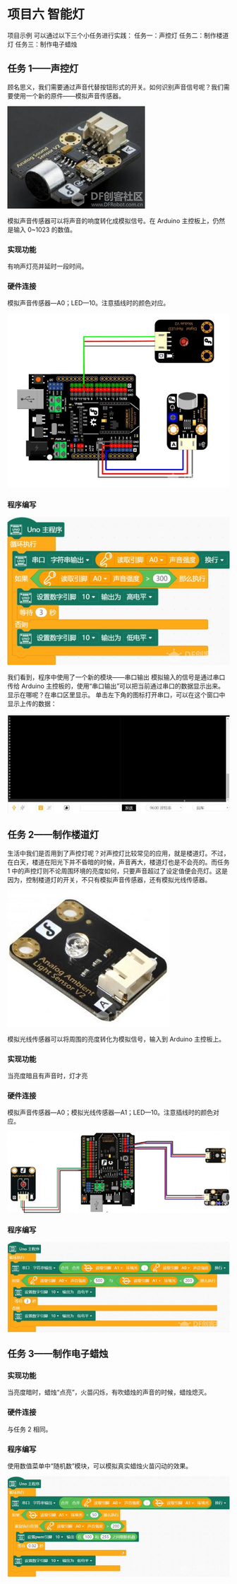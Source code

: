 # 项目六 智能灯

项目示例
可以通过以下三个小任务进行实践：
任务一：声控灯
任务二：制作楼道灯
任务三：制作电子蜡烛

## 任务 1——声控灯

顾名思义，我们需要通过声音代替按钮形式的开关。如何识别声音信号呢？我们需要使用一个新的原件——模拟声音传感器。

![img](assets/forum-16518452739198.png)    

模拟声音传感器可以将声音的响度转化成模拟信号。在 Arduino 主控板上，仍然是输入 0~1023 的数值。

### 实现功能

有响声灯亮并延时一段时间。

### 硬件连接

模拟声音传感器—A0；LED—10。注意插线时的颜色对应。

![img](assets/forum-16518452739151.png)

### 程序编写

![img](assets/forum-16518452739162.png)   

我们看到，程序中使用了一个新的模块——串口输出    模拟输入的信号是通过串口传给 Arduino 主控板的，使用“串口输出”可以把当前通过串口的数据显示出来。显示在哪呢？在串口区里显示。
单击左下角的图标打开串口，可以在这个窗口中显示上传的数据：

![img](assets/forum-16518452739163.png)

## 任务 2——制作楼道灯

生活中我们是否用到了声控灯呢？对声控灯比较常见的应用，就是楼道灯。不过，在白天，楼道在阳光下并不昏暗的时候，声音再大，楼道灯也是不会亮的。而任务 1 中的声控灯则不论周围环境的亮度如何，只要声音超过了设定值便会亮灯。这是因为，控制楼道灯的开关，不只有模拟声音传感器，还有模拟光线传感器。

![img](assets/forum-16518452739164.png)

模拟光线传感器可以将周围的亮度转化为模拟信号，输入到 Arduino 主控板上。

### 实现功能

当亮度暗且有声音时，灯才亮

### 硬件连接

模拟声音传感器—A0；模拟光线传感器—A1；LED—10。注意插线时的颜色对应。

![img](assets/forum-16518452739175.png)

### 程序编写

![img](assets/forum-16518452739196.png)

## 任务 3——制作电子蜡烛

### 实现功能  

当亮度暗时，蜡烛“点亮”，火苗闪烁，有吹蜡烛的声音的时候，蜡烛熄灭。

### 硬件连接

与任务 2 相同。

### 程序编写

使用数值菜单中“随机数”模块，可以模拟真实蜡烛火苗闪动的效果。

![img](assets/forum-16518452739197.png)
